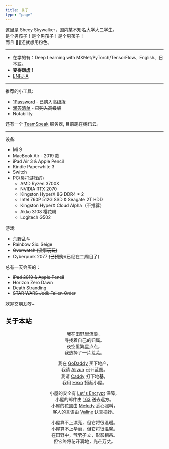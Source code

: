 ```yaml
---
title: 关于
type: "page"
---
```


这里是 Sheey ~~Skywalker~~，国内某不知名大学大二学生。  
是个男孩子！是个男孩子！是个男孩子！  
而且 👴🏻还就想用粉色。

---

- 在学的有：Deep Learning with MXNet/PyTorch/TensorFlow、English、日本語。  
- **变得谦虚！**
- [ENFJ-A](https://www.16personalities.com/ch/enfj-%E4%BA%BA%E6%A0%BC)

---

推荐的小工具:  

- [1Password](https://1password.com/) - 已购入高级版
- [滴答清单](https://dida365.com/) - ~~已购入高级版~~
- Notability

还有一个 [TeamSpeak](https://www.teamspeak.com/) 服务器, 目前跑在腾讯云。

---

设备:

- Mi 9
- MacBook Air - 2019 款
- iPad Air 3 & Apple Pencil
- Kindle Paperwhite 3
- Switch
- PC(臭打游戏的)
  - AMD Ryzen 3700X
  - NVIDIA RTX 2070
  - Kingston HyperX 8G DDR4 * 2
  - Intel 760P 512G SSD & Seagate 2T HDD
  - Kingston HyperX Cloud Alpha（不推荐）
  - Akko 3108 樱花粉
  - Logitech G502

游戏:  

- 荒野乱斗
- Rainbow Six: Seige
- ~~Overwatch (没事玩玩)~~
- Cyberpunk 2077 ~~(已预购)~~(已经在二周目了)

总有一天会买的：

- ~~iPad 2019 & Apple Pencil~~
- Horizon Zero Dawn
- Death Stranding
- ~~STAR WARS Jedi: Fallen Order~~

欢迎交朋友呀~

## 关于本站

<div style="text-align: center;">

我在田野里流浪，  
寻找着自己的归属。  
夜空里繁星点点，  
我选择了一片荒芜。  
 
我在 [GoDaddy](https://godaddy.com) 买下地产，  
我请 [Aliyun](https://www.aliyun.com/product/ecs) 设计蓝图。  
我请 [Caddy](https://caddyserver.com) 打下地基，  
我用 [Hexo](https://hexo.io/) 搭起小屋。  
 
小屋的安全有 [Let's Encrypt](https://letsencrypt.org/) 保障，  
小屋的邮件由 [163](https://ym.163.com/) 送去远方。  
小屋的花圃由 [Melody](https://github.com/Molunerfinn/hexo-theme-melody) 悉心照料，  
客人的言语由 [Valine](https://valine.js.org) 认真摘抄。

小屋算不上漂亮，但它将很温暖。  
小屋算不上华丽，但它将很温馨。  
在田野中，茕茕孑立，形影相吊。  
但它终将花开满地，光芒万丈。

</div>

